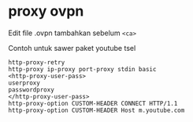 # proxy ovpn

Edit file .ovpn tambahkan sebelum ```<ca>```

Contoh untuk sawer paket youtube tsel

```
http-proxy-retry
http-proxy ip-proxy port-proxy stdin basic
<http-proxy-user-pass>
userproxy
passwordproxy
</http-proxy-user-pass>
http-proxy-option CUSTOM-HEADER CONNECT HTTP/1.1
http-proxy-option CUSTOM-HEADER Host m.youtube.com
```
